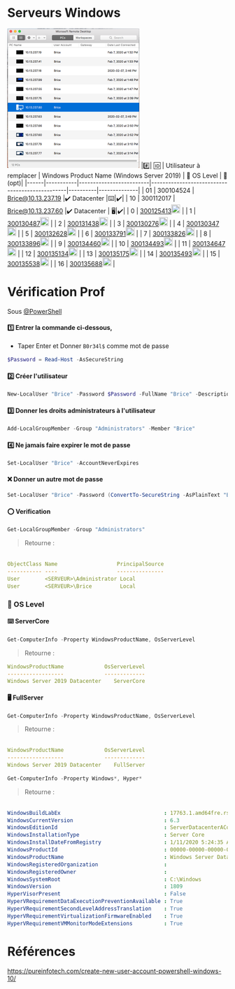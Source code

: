 # Serveurs Windows

<img src="images/LaboratoireWindows.png" width="302" height="319"></img>
|:hash:| :id:      | Utilisateur à remplacer | Windows Product Name (Windows Server 2019)  | :key: OS Level | :whale: (opt)| 
|------|-----------|-------------------------|------------------------------------------------|----------|--------------|
| 01   | 300104524 | Brice@10.13.237.19      |:heavy_check_mark: Datacenter                   |:keyboard:|:heavy_check_mark:|
| 10   | 300112017 | Brice@10.13.237.60      |:heavy_check_mark: Datacenter         |  :desktop_computer:|:heavy_check_mark:|
| 0 | [300125413](../300125413/README.md)<image src='https://avatars0.githubusercontent.com/u/583231?s=460&v=4' width=20 height=20></image> | 
| 1 | [300130487](../300130487/README.md)<image src='https://avatars0.githubusercontent.com/u/133054165?s=460&v=4' width=20 height=20></image> |
| 2 | [300131438](../300131438/README.md)<image src='https://avatars0.githubusercontent.com/u/133056510?s=460&v=4' width=20 height=20></image> |
| 3 | [300130276](../300130276/README.md)<image src='https://avatars0.githubusercontent.com/u/122647527?s=460&v=4' width=20 height=20></image> |
| 4 | [300130347](../300130347/README.md)<image src='https://avatars0.githubusercontent.com/u/130868298?s=460&v=4' width=20 height=20></image> |
| 5 | [300132628](../300132628/README.md)<image src='https://avatars0.githubusercontent.com/u/133056557?s=460&v=4' width=20 height=20></image> |
| 6 | [300133791](../300133791/README.md)<image src='https://avatars0.githubusercontent.com/u/133054512?s=460&v=4' width=20 height=20></image> |
| 7 | [300133826](../300133826/README.md)<image src='https://avatars0.githubusercontent.com/u/133056364?s=460&v=4' width=20 height=20></image> |
| 8 | [300133896](../300133896/README.md)<image src='https://avatars0.githubusercontent.com/u/583231?s=460&v=4' width=20 height=20></image> |
| 9 | [300134460](../300134460/README.md)<image src='https://avatars0.githubusercontent.com/u/133164401?s=460&v=4' width=20 height=20></image> |
| 10 | [300134493](../300134493/README.md)<image src='https://avatars0.githubusercontent.com/u/133056541?s=460&v=4' width=20 height=20></image> |
| 11 | [300134647](../300134647/README.md)<image src='https://avatars0.githubusercontent.com/u/133054332?s=460&v=4' width=20 height=20></image> |
| 12 | [300135134](../300135134/README.md)<image src='https://avatars0.githubusercontent.com/u/133057032?s=460&v=4' width=20 height=20></image> |
| 13 | [300135175](../300135175/README.md)<image src='https://avatars0.githubusercontent.com/u/133053723?s=460&v=4' width=20 height=20></image> |
| 14 | [300135493](../300135493/README.md)<image src='https://avatars0.githubusercontent.com/u/131210227?s=460&v=4' width=20 height=20></image> |
| 15 | [300135538](../300135538/README.md)<image src='https://avatars0.githubusercontent.com/u/133056385?s=460&v=4' width=20 height=20></image> |
| 16 | [300135688](../300135688/README.md)<image src='https://avatars0.githubusercontent.com/u/133053743?s=460&v=4' width=20 height=20></image> |

# Vérification Prof

Sous [@PowerShell](https://learn.microsoft.com/en-us/powershell/scripting/overview?view=powershell-7.3)

#### :one: Entrer la commande ci-dessous, 

* Taper Enter et Donner `B0r34l$` comme mot de passe

```powershell
$Password = Read-Host -AsSecureString 
```

#### :two: Créer l'utilisateur

```powershell
New-LocalUser "Brice" -Password $Password -FullName "Brice" -Description "Prof. "
```


#### :three: Donner les droits administrateurs à l'utilisateur

```powershell
Add-LocalGroupMember -Group "Administrators" -Member "Brice"
```

#### :four: Ne jamais faire expirer le mot de passe

```powershell
Set-LocalUser "Brice" -AccountNeverExpires
```

#### :x: Donner un autre mot de passe

```powershell
Set-LocalUser "Brice" -Password (ConvertTo-SecureString -AsPlainText "B0r34l$" -Force)
```

#### :o: Verification


```powershell
Get-LocalGroupMember -Group "Administrators"
```
> Retourne :
```yaml

ObjectClass Name                   PrincipalSource
----------- ----                   ---------------
User        <SERVEUR>\Administrator Local
User        <SERVEUR>\Brice         Local
```



### :key: OS Level

#### :keyboard: ServerCore 

```powershell
Get-ComputerInfo -Property WindowsProductName, OsServerLevel
```
> Retourne :
```yaml
WindowsProductName             OsServerLevel
------------------             -------------
Windows Server 2019 Datacenter    ServerCore
```
#### :desktop_computer: FullServer 

```powershell
Get-ComputerInfo -Property WindowsProductName, OsServerLevel
```
> Retourne :
```yaml

WindowsProductName             OsServerLevel
------------------             -------------
Windows Server 2019 Datacenter    FullServer
```

```powershell
Get-ComputerInfo -Property Windows*, Hyper*
```
> Retourne :
```yaml

WindowsBuildLabEx                                 : 17763.1.amd64fre.rs5_release.180914-1434
WindowsCurrentVersion                             : 6.3
WindowsEditionId                                  : ServerDatacenterACor
WindowsInstallationType                           : Server Core
WindowsInstallDateFromRegistry                    : 1/11/2020 5:24:35 AM
WindowsProductId                                  : 00000-00000-00000-00000
WindowsProductName                                : Windows Server Datacenter
WindowsRegisteredOrganization                     :
WindowsRegisteredOwner                            :
WindowsSystemRoot                                 : C:\Windows
WindowsVersion                                    : 1809
HyperVisorPresent                                 : False
HyperVRequirementDataExecutionPreventionAvailable : True
HyperVRequirementSecondLevelAddressTranslation    : True
HyperVRequirementVirtualizationFirmwareEnabled    : True
HyperVRequirementVMMonitorModeExtensions          : True
```


# Références

https://pureinfotech.com/create-new-user-account-powershell-windows-10/
